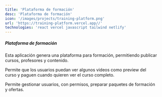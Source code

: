 ```yaml
---
title: 'Plataforma de formación'
desc: 'Plataforma de formación'
icon: '/images/projects/training-platform.png'
url: 'https://training-platform.vercel.app//'
technologies: 'react vercel javascript tailwind netlify'
---
```


##### Plataforma de formación

Esta aplicación genera una plataforma para formación, permitiendo publicar cursos, profesores y contenido.

Permite que los usuarios puedan ver algunos videos como preview del curso y paguen cuando quieren ver el curso completo.

Permite gestionar usuarios, con permisos, preparar paquetes de formación y ofertas.
